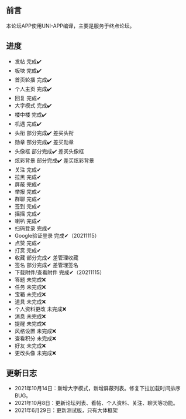 ## 前言
本论坛APP使用UNI-APP编译，主要是服务于终点论坛。

## 进度
 * 发帖 完成✔️
 * 板块 完成✔️
 * 首页轮播 完成✔️
 * 个人主页 完成✔️
 * 回复 完成✔
 * 大字模式 完成✔️
 * 楼中楼 完成✔️
 * 机遇 完成✔️
 * 头衔 部分完成✔️ 差买头衔
 * 勋章 部分完成✔️ 差买勋章
 * 头像框 部分完成✔️ 差买头像框
 * 炫彩背景 部分完成✔️ 差买炫彩背景
 * 关注 完成✔
 * 拉黑 完成✔
 * 屏蔽 完成✔
 * 举报 完成✔
 * 群聊 完成✔
 * 签到 完成✔
 * 摇摇 完成✔
 * 喇叭 完成✔
 * 扫码登录 完成✔
 * Google验证登录 完成✔（20211115）
 * 点赞 完成✔
 * 打赏 完成✔
 * 收藏 部分完成✔ 差管理收藏
 * 签名 部分完成✔ 差管理签名
 * 下载附件/查看附件 完成✔（20211115）
 * 答题 未完成❌
 * 任务 未完成❌
 * 宝箱 未完成❌
 * 道具 未完成❌
 * 个人资料更改 未完成❌
 * 消息 未完成❌
 * 提醒 未完成❌
 * 风格设置 未完成❌
 * 查看积分 未完成❌
 * 好友 未完成❌
 * 更改头像 未完成❌

## 更新日志

 * 2021年10月14日：新增大字模式，新增屏蔽列表。修复下拉加载时间排序BUG。
 * 2021年10月8日：更新论坛列表、看帖、个人资料、关注、聊天等功能。
 * 2021年6月29日：更新测试版，只有大体框架